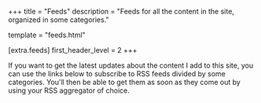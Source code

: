 +++
title = "Feeds"
description = "Feeds for all the content in the site, organized in some categories."

template = "feeds.html"

[extra.feeds]
first_header_level = 2
+++

If you want to get the latest updates about the content I add to this site, you can use the links below to subscribe to RSS feeds divided by some categories. You'll then be able to get them as soon as they come out by using your RSS aggregator of choice.

